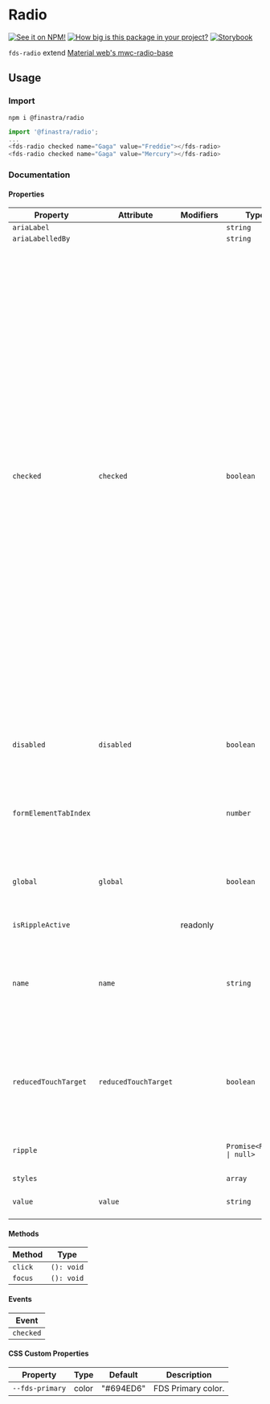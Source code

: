 # Radio

[![See it on NPM!](https://img.shields.io/npm/v/@finastra/radio?style=for-the-badge)](https://www.npmjs.com/package/@finastra/radio)
[![How big is this package in your project?](https://img.shields.io/bundlephobia/minzip/@finastra/radio?style=for-the-badge)](https://bundlephobia.com/result?p=@finastra/radio')
[![Storybook](https://shields.io/badge/-Play%20with%20this%20web%20component-2a0481?logo=storybook&style=for-the-badge)](https://finastra.github.io/finastra-design-system/?path=/story/forms-radio--default)

`fds-radio` extend [Material web's mwc-radio-base](https://github.com/material-components/material-web/tree/master/packages/radio)

## Usage

### Import

```
npm i @finastra/radio
```

```ts
import '@finastra/radio';
...
<fds-radio checked name="Gaga" value="Freddie"></fds-radio>
<fds-radio checked name="Gaga" value="Mercury"></fds-radio>
```


### Documentation
<!-- DOC -->
#### Properties

| Property              | Attribute            | Modifiers | Type                      | Default    | Description                                      |
|-----------------------|----------------------|-----------|---------------------------|------------|--------------------------------------------------|
| `ariaLabel`           |                      |           | `string`                  |            |                                                  |
| `ariaLabelledBy`      |                      |           | `string`                  |            |                                                  |
| `checked`             | `checked`            |           | `boolean`                 | false      | We define our own getter/setter for `checked` because we need to track<br />changes to it synchronously.<br /><br />The order in which the `checked` property is set across radio buttons<br />within the same group is very important. However, we can't rely on<br />UpdatingElement's `updated` callback to observe these changes (which is<br />also what the `@observer` decorator uses), because it batches changes to<br />all properties.<br /><br />Consider:<br /><br />   radio1.disabled = true;<br />   radio2.checked = true;<br />   radio1.checked = true;<br /><br />In this case we'd first see all changes for radio1, and then for radio2,<br />and we couldn't tell that radio1 was the most recently checked. |
| `disabled`            | `disabled`           |           | `boolean`                 | false      | Disabled state for the component. When `disabled` is set to `true`, the<br />component will not be added to form submission. |
| `formElementTabIndex` |                      |           | `number`                  |            | input's tabindex is updated based on checked status.<br />Tab navigation will be removed from unchecked radios. |
| `global`              | `global`             |           | `boolean`                 | false      | If true, this radio button will use a global, document-level scope for its selection group rather than its local shadow root. |
| `isRippleActive`      |                      | readonly  |                           |            |                                                  |
| `name`                | `name`               |           | `string`                  | ""         | Name of the input for form submission, and identifier for the selection group. Only one radio button can be checked for a given selection group. |
| `reducedTouchTarget`  | `reducedTouchTarget` |           | `boolean`                 | false      | Touch target extends beyond visual boundary of a component by default.<br />Set to `true` to remove touch target added to the component. |
| `ripple`              |                      |           | `Promise<Ripple \| null>` |            | Implement ripple getter for Ripple integration with mwc-formfield |
| `styles`              |                      |           | `array`                   | ["styles"] |                                                  |
| `value`               | `value`              |           | `string`                  | ""         | Value of the input for form submission.          |

#### Methods

| Method  | Type       |
|---------|------------|
| `click` | `(): void` |
| `focus` | `(): void` |

#### Events

| Event     |
|-----------|
| `checked` |

#### CSS Custom Properties

| Property        | Type  | Default   | Description        |
|-----------------|-------|-----------|--------------------|
| `--fds-primary` | color | "#694ED6" | FDS Primary color. |
<!-- /DOC -->